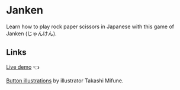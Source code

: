 # Janken

Learn how to play rock paper scissors in Japanese with this game of Janken (じゃんけん).

## Links

[Live demo](https://gregolive.github.io/janken/) 👈

[Button illustrations](https://www.irasutoya.com/2013/07/blog-post_5608.html) by illustrator Takashi Mifune.